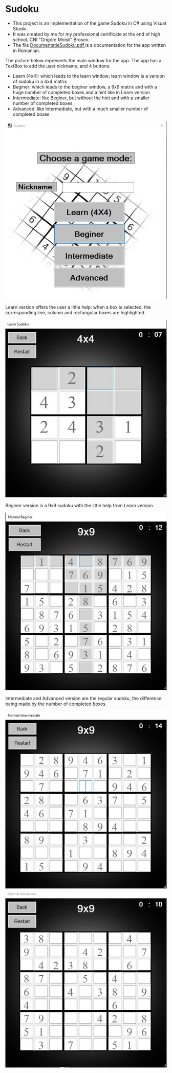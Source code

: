 # Sudoku
- This project is an implementation of the game Sudoku in C# using Visual Studio.
- It was created by me for my professional certificate at the end of high school, CNI "Grigore Moisil" Brosov.
- The file <a href="DocumentatieSudoku.pdf"> DocumentatieSudoku.pdf </a> is a documentation for the app written in Romanian.

The picture below represents the main window for the app. The app has a TextBox to add the user nickname, and 4 buttons:
- Learn (4x4): which leads to the learn window; learn window is a version of sudoku in a 4x4 matrix
- Beginer: which leads to the beginer window, a 9x9 matrix and with a huge number of completed boxes and a hint like in Learn version
- Intermediate: like Beginer, but without the hint and with a smaller number of completed boxes
- Advanced: like Intermediate, but with a much smaller number of completed boxes

<img src="images/MainWindow.jpg">

Learn version offers the user a little help: when a box is selected, the corresponding line, column and rectangular boxes are highlighted.

<img src="images/Learn.jpg">

Beginer version is a 9x9 sudoku with the little help from Learn version.

<img src="images/Beginer.jpg">

Intermediate and Advanced version are the regular sudoku, the difference being made by the number of completed boxes.

<img src="images/Intermediate.jpg">

<img src="images/Advanced.jpg">